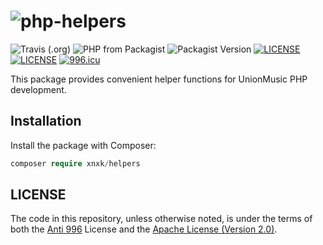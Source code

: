 # ![php-helpers](https://socialify.git.ci/XNXKTech/php-helpers/image?font=Bitter&language=1&logo=https://avatars.githubusercontent.com/u/94216091?s=200&v=4&owner=1&pattern=Circuit%20Board&theme=Light)

![Travis (.org)](https://img.shields.io/travis/xnxktech/helpers?style=flat-square)
![PHP from Packagist](https://img.shields.io/packagist/php-v/xnxktech/helpers?style=flat-square)
![Packagist Version](https://img.shields.io/packagist/v/xnxktech/helpers?style=flat-square)
[![LICENSE](https://img.shields.io/badge/License-Anti%20996-blue.svg?style=flat-square)](https://github.com/996icu/996.ICU/blob/master/LICENSE)
[![LICENSE](https://img.shields.io/badge/License-Apache--2.0-green.svg?style=flat-square)](LICENSE-APACHE)
[![996.icu](https://img.shields.io/badge/Link-996.icu-red.svg?style=flat-square)](https://996.icu)


This package provides convenient helper functions for UnionMusic PHP development.

## Installation

Install the package with Composer: 

```php
composer require xnxk/helpers
```
    
## LICENSE
The code in this repository, unless otherwise noted, is under the terms of both the [Anti 996](https://github.com/996icu/996.ICU/blob/master/LICENSE) License and the [Apache License (Version 2.0)]().
